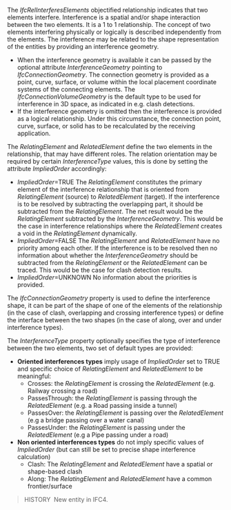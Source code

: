 The _IfcRelInterferesElements_ objectified relationship indicates that two elements interfere. Interference is a spatial and/or shape interaction between the two elements. It is a 1 to 1 relationship. The concept of two elements interfering physically or logically is described independently from the elements. The interference may be related to the shape representation of the entities by providing an interference geometry.  
  
* When the interference geometry is available it can be passed by the optional attribute _InterferenceGeometry_ pointing to _IfcConnectionGeometry_. The connection geometry is provided as a point, curve, surface, or volume within the local placement coordinate systems of the connecting elements. The _IfcConnectionVolumeGeometry_ is the default type to be used for interference in 3D space, as indicated in e.g. clash detections.  
* If the interference geometry is omitted then the interference is provided as a logical relationship. Under this circumstance, the connection point, curve, surface, or solid has to be recalculated by the receiving application.  
  
The _RelatingElement_ and _RelatedElement_ define the two elements in the relationship, that may have different roles. The relation orientation may be required by certain _InterferenceType_ values, this is done  by setting the attribute _ImpliedOrder_ accordingly:
  
* _ImpliedOrder_=TRUE The _RelatingElement_ constitutes the primary element of the interference relationship that is oriented from _RelatingElement_ (source) to _RelatedElement_ (target). If the interference is to be resolved by subtracting the overlapping part, it should be subtracted from the _RelatingElement_. The net result would be the _RelatingElement_ subtracted by the _InterferenceGeometry_. This would be the case in interference relationships where the _RelatedElement_ creates a void in the _RelatingElement_ dynamically.  
* _ImpliedOrder_=FALSE The _RelatingElement_ and _RelatedElement_ have no priority among each other. If the interference is to be resolved then no information about whether the _InterferenceGeometry_ should be subtracted from the _RelatingElement_ or the _RelatedElement_ can be traced. This would be the case for clash detection results.  
* _ImpliedOrder_=UNKNOWN No information about the priorities is provided.  
 
The _IfcConnectionGeometry_ property is used to define the interference shape, it can be part of the shape of one of the elements of the relationship (in the case of clash, overlapping and crossing interference types) or define the interface between the two shapes (in the case of along, over and under interference types).

The _InterferenceType_ property optionally specifies the type of interference between the two elements, two set of default types are provided:
* **Oriented interferences types** imply usage of _ImpliedOrder_ set to TRUE and specific choice of _RelatingElement_ and _RelatedElement_ to be meaningful:
  * Crosses: the _RelatingElement_ is crossing the _RelatedElement_ (e.g. Railway crossing a road)
  * PassesThrough: the _RelatingElement_ is passing through the _RelatedElement_ (e.g. a Road passing inside a tunnel)
  * PassesOver: the _RelatingElement_ is passing over the _RelatedElement_ (e.g a bridge passing over a water canal)
  * PassesUnder: the _RelatingElement_ is passing under the _RelatedElement_ (e.g a Pipe passing under a road)
* **Non oriented interferences types** do not imply specific values of _ImpliedOrder_ (but can still be set to precise shape interference calculation)
  * Clash: The _RelatingElement_ and _RelatedElement_ have a spatial or shape-based clash
  * Along: The _RelatingElement_ and _RelatedElement_ have a common frontier/surface
 
> HISTORY&nbsp; New entity in IFC4.
